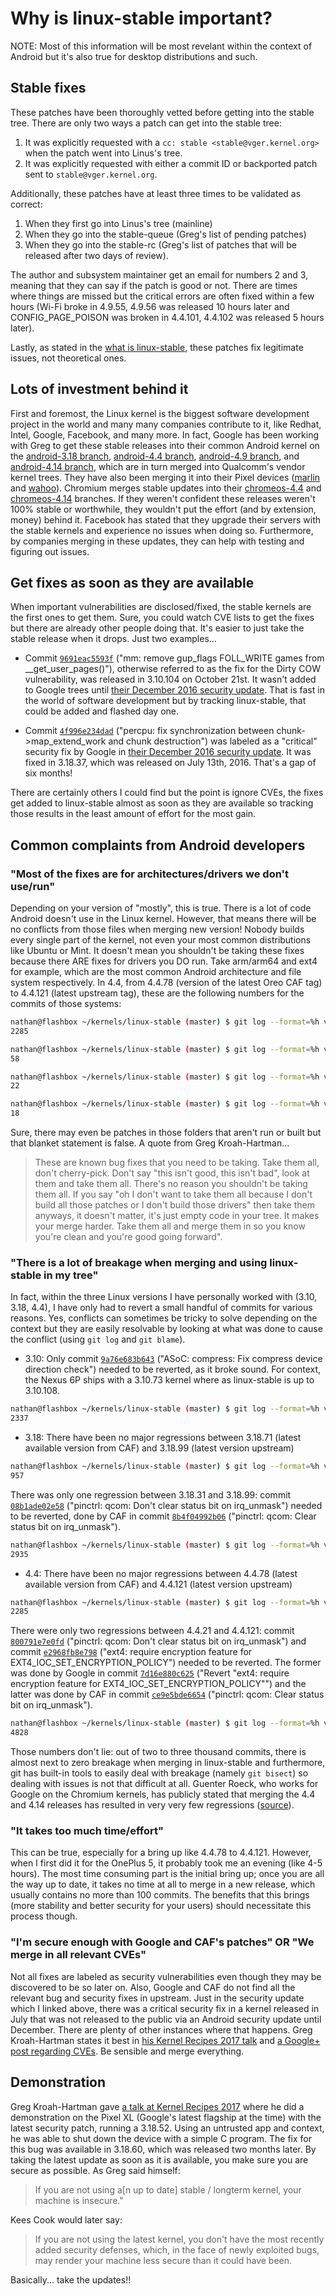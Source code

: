 # Why is linux-stable important?

NOTE: Most of this information will be most revelant within the context of Android but it's also true for desktop distributions and such.


## Stable fixes

These patches have been thoroughly vetted before getting into the stable tree. There are only two ways a patch can get into the stable tree:

1. It was explicitly requested with a `cc: stable <stable@vger.kernel.org>` when the patch went into Linus's tree.
2. It was explicitly requested with either a commit ID or backported patch sent to `stable@vger.kernel.org`.

Additionally, these patches have at least three times to be validated as correct:

1. When they first go into Linus's tree (mainline)
2. When they go into the stable-queue (Greg's list of pending patches)
3. When they go into the stable-rc (Greg's list of patches that will be released after two days of review).

The author and subsystem maintainer get an email for numbers 2 and 3, meaning that they can say if the patch is good or not. There are times where things are missed but the critical errors are often fixed within a few hours (Wi-Fi broke in 4.9.55, 4.9.56 was released 10 hours later and CONFIG_PAGE_POISON was broken in 4.4.101, 4.4.102 was released 5 hours later).

Lastly, as stated in the [what is linux-stable](what-is-linux-stable.md), these patches fix legitimate issues, not theoretical ones.


## Lots of investment behind it

First and foremost, the Linux kernel is the biggest software development project in the world and many many companies contribute to it, like Redhat, Intel, Google, Facebook, and many more. In fact, Google has been working with Greg to get these stable releases into their common Android kernel on the [android-3.18 branch](https://android.googlesource.com/kernel/common/+log/android-3.18/Makefile), [android-4.4 branch](https://android.googlesource.com/kernel/common/+log/android-4.4/Makefile), [android-4.9 branch](https://android.googlesource.com/kernel/common/+log/android-4.9/Makefile), and [android-4.14 branch](https://android.googlesource.com/kernel/common/+log/android-4.14/Makefile), which are in turn merged into Qualcomm's vendor kernel trees. They have also been merging it into their Pixel devices ([marlin](https://android.googlesource.com/kernel/msm/+log/android-msm-marlin-3.18-oreo-mr1/Makefile) and [wahoo](https://android.googlesource.com/kernel/msm/+log/android-msm-wahoo-4.4-oreo-mr1/Makefile)). Chromium merges stable updates into their [chromeos-4.4](https://chromium.googlesource.com/chromiumos/third_party/kernel/+log/chromeos-4.4) and [chromeos-4.14](https://chromium.googlesource.com/chromiumos/third_party/kernel/+log/chromeos-4.14) branches. If they weren't confident these releases weren't 100% stable or worthwhile, they wouldn't put the effort (and by extension, money) behind it. Facebook has stated that they upgrade their servers with the stable kernels and experience no issues when doing so. Furthermore, by companies merging in these updates, they can help with testing and figuring out issues.


## Get fixes as soon as they are available

When important vulnerabilities are disclosed/fixed, the stable kernels are the first ones to get them. Sure, you could watch CVE lists to get the fixes but there are already other people doing that. It's easier to just take the stable release when it drops. Just two examples...

* Commit [`9691eac5593f`](https://git.kernel.org/pub/scm/linux/kernel/git/stable/linux-stable.git/commit?id=9691eac5593ff1e2f82391ad327f21d90322aec1) ("mm: remove gup_flags FOLL_WRITE games from __get_user_pages()"), otherwise referred to as the fix for the Dirty COW vulnerability, was released in 3.10.104 on October 21st. It wasn't added to Google trees until [their December 2016 security update](https://source.android.com/security/bulletin/2016-12-01). That is fast in the world of software development but by tracking linux-stable, that could be added and flashed day one.

* Commit [`4f996e234dad`](https://git.kernel.org/pub/scm/linux/kernel/git/stable/linux-stable.git/commit/?id=4f996e234dad488e5d9ba0858bc1bae12eff82c3) ("percpu: fix synchronization between chunk->map_extend_work and chunk destruction") was labeled as a "critical" security fix by Google in [their December 2016 security update](https://source.android.com/security/bulletin/2016-12-01). It was fixed in 3.18.37, which was released on July 13th, 2016. That's a gap of six months!

There are certainly others I could find but the point is ignore CVEs, the fixes get added to linux-stable almost as soon as they are available so tracking those results in the least amount of effort for the most gain.


## Common complaints from Android developers

### "Most of the fixes are for architectures/drivers we don't use/run"

Depending on your version of "mostly", this is true. There is a lot of code Android doesn't use in the Linux kernel. However, that means there will be no conflicts from those files when merging new version! Nobody builds every single part of the kernel, not even your most common distributions like Ubuntu or Mint. It doesn't mean you shouldn't be taking these fixes because there ARE fixes for drivers you DO run. Take arm/arm64 and ext4 for example, which are the most common Android architecture and file system respectively. In 4.4, from 4.4.78 (version of the latest Oreo CAF tag) to 4.4.121 (latest upstream tag), these are the following numbers for the commits of those systems:

```bash
nathan@flashbox ~/kernels/linux-stable (master) $ git log --format=%h v4.4.78..v4.4.121 | wc -l
2285

nathan@flashbox ~/kernels/linux-stable (master) $ git log --format=%h v4.4.78..v4.4.121 arch/arm | wc -l
58

nathan@flashbox ~/kernels/linux-stable (master) $ git log --format=%h v4.4.78..v4.4.121 arch/arm64 | wc -l
22

nathan@flashbox ~/kernels/linux-stable (master) $ git log --format=%h v4.4.78..v4.4.121 fs/ext4 | wc -l
18
```

Sure, there may even be patches in those folders that aren't run or built but that blanket statement is false. A quote from Greg Kroah-Hartman...

> These are known bug fixes that you need to be taking. Take them all, don't cherry-pick. Don't say "this isn't good, this isn't bad", look at them and take them all. There's no reason you shouldn't be taking them all. If you say "oh I don't want to take them all because I don't build all those patches or I don't build those drivers" then take them anyways, it doesn't matter, it's just empty code in your tree. It makes your merge harder. Take them  all and merge them in so you know you're clean and you're good going forward".

### "There is a lot of breakage when merging and using linux-stable in my tree"

In fact, within the three Linux versions I have personally worked with (3.10, 3.18, 4.4), I have only had to revert a small handful of commits for various reasons. Yes, conflicts can sometimes be tricky to solve depending on the context but they are easily resolvable by looking at what was done to cause the conflict (using `git log` and `git blame`).

* 3.10: Only commit [`9a76e683b643`](https://git.kernel.org/pub/scm/linux/kernel/git/stable/linux-stable.git/commit/?h=linux-3.10.y&id=9a76e683b64361450f3e331dd6634f5aa39ea51b) ("ASoC: compress: Fix compress device direction check") needed to be reverted, as it broke sound. For context, the Nexus 6P ships with a 3.10.73 kernel where as linux-stable is up to 3.10.108.
```bash
nathan@flashbox ~/kernels/linux-stable (master) $ git log --format=%h v3.10.73..v3.10.108 | wc -l
2337
```

* 3.18: There have been no major regressions between 3.18.71 (latest available version from CAF) and 3.18.99 (latest version upstream)

```bash
nathan@flashbox ~/kernels/linux-stable (master) $ git log --format=%h v3.18.71..v3.18.99 | wc -l
957
```

There was only one regression between 3.18.31 and 3.18.99: commit [`08b1ade02e58`](https://git.kernel.org/pub/scm/linux/kernel/git/stable/linux-stable.git/commit/?h=linux-3.18.y&id=08b1ade02e584ac5eb8d9c075debf202bed9d085) ("pinctrl: qcom: Don't clear status bit on irq_unmask") needed to be reverted, done by CAF in commit [`8b4f04992b06`](https://source.codeaurora.org/quic/la/kernel/msm-3.18/commit?id=8b4f04992b064cb0c6d78adc2c2593f1aec92773) ("pinctrl: qcom: Clear status bit on irq_unmask").

```bash
nathan@flashbox ~/kernels/linux-stable (master) $ git log --format=%h v3.18.31..v3.18.99 | wc -l
2935
```

* 4.4: There have been no major regressions between 4.4.78 (latest available version from CAF) and 4.4.121 (latest version upstream)

```bash
nathan@flashbox ~/kernels/linux-stable (master) $ git log --format=%h v4.4.78..v4.4.121 | wc -l
2285
```

There were only two regressions between 4.4.21 and 4.4.121: commit [`800791e7e0fd`](https://git.kernel.org/pub/scm/linux/kernel/git/stable/linux-stable.git/commit/?h=linux-4.4.y&id=800791e7e0fd9835be2f55c55147c379888b7442) ("pinctrl: qcom: Don't clear status bit on irq_unmask") and commit [`e2968fb8e798`](https://git.kernel.org/pub/scm/linux/kernel/git/stable/linux-stable.git/commit/?h=linux-4.4.y&id=e2968fb8e7980dccc199dac2593ad476db20969f) ("ext4: require encryption feature for EXT4_IOC_SET_ENCRYPTION_POLICY") needed to be reverted. The former was done by Google in commit [`7d16e880c625`](https://android.googlesource.com/kernel/common/+/7d16e880c62547936b431cde966d17e39e6e92e0) ("Revert "ext4: require encryption feature for EXT4_IOC_SET_ENCRYPTION_POLICY"") and the latter was done by CAF in commit [`ce9e5bde6654`](https://source.codeaurora.org/quic/la/kernel/msm-4.4/commit/?id=ce9e5bde6654677cb61c4685f5f164d89cba2a0b) ("pinctrl: qcom: Clear status bit on irq_unmask").

```bash
nathan@flashbox ~/kernels/linux-stable (master) $ git log --format=%h v4.4.21..v4.4.121 | wc -l
4828
```

Those numbers don't lie: out of two to three thousand commits, there is almost next to zero breakage when merging in linux-stable and furthermore, git has built-in tools to easily deal with breakage (namely `git bisect`) so dealing with issues is not that difficult at all. Guenter Roeck, who works for Google on the Chromium kernels, has publicly stated that merging the 4.4 and 4.14 releases has resulted in very very few regressions ([source](https://lkml.org/lkml/2018/2/7/464)).


### "It takes too much time/effort"

This can be true, especially for a bring up like 4.4.78 to 4.4.121. However, when I first did it for the OnePlus 5, it probably took me an evening (like 4-5 hours). The most time consuming part is the initial bring up; once you are all the way up to date, it takes no time at all to merge in a new release, which usually contains no more than 100 commits. The benefits that this brings (more stability and better security for your users) should necessitate this process though.


### "I'm secure enough with Google and CAF's patches" OR "We merge in all relevant CVEs"

Not all fixes are labeled as security vulnerabilities even though they may be discovered to be so later on. Also, Google and CAF do not find all the relevant bug and security fixes in upstream. Just in the security update which I linked above, there was a critical security fix in a kernel released in July that was not released to the public via an Android security update until December. There are plenty of other instances where that happens. Greg Kroah-Hartman states it best in [his Kernel Recipes 2017 talk](https://youtu.be/RKadXpQLmPU?t=24m26s) and [a Google+ post regarding CVEs](https://plus.google.com/+gregkroahhartman/posts/EyRv8WjbWqR). Be sensible and merge everything.


## Demonstration

Greg Kroah-Hartman gave [a talk at Kernel Recipes 2017](https://youtu.be/RKadXpQLmPU?t=46m37s) where he did a demonstration on the Pixel XL (Google's latest flagship at the time) with the latest security patch, running a 3.18.52. Using an untrusted app and context, he was able to shut down the device with a simple C program. The fix for this bug was available in 3.18.60, which was released two months later. By taking the latest update as soon as it is available, you make sure you are secure as possible. As Greg said himself:

> If you are not using a[n up to date] stable / longterm kernel, your machine is insecure."

Kees Cook would later say:

>If you are not using the latest kernel, you don't have the most recently added security defenses, which, in the face of newly exploited bugs, may render your machine less secure than it could have been.

Basically... take the updates!!

